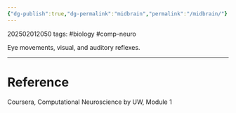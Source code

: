 ```yaml
---
{"dg-publish":true,"dg-permalink":"midbrain","permalink":"/midbrain/"}
---
```


202502012050
tags: #biology #comp-neuro

Eye movements, visual, and auditory reflexes.

---
# Reference

Coursera, Computational Neuroscience by UW, Module 1